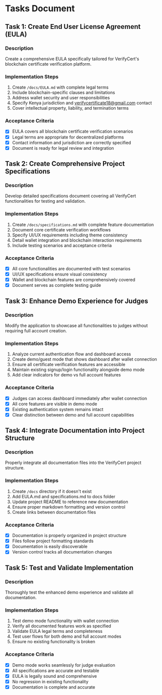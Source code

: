 # Tasks Document

## Task 1: Create End User License Agreement (EULA)

### Description
Create a comprehensive EULA specifically tailored for VerifyCert's blockchain certificate verification platform.

### Implementation Steps
1. Create `/docs/EULA.md` with complete legal terms
2. Include blockchain-specific clauses and limitations
3. Address wallet security and user responsibilities
4. Specify Kenya jurisdiction and verifycertificate18@gmail.com contact
5. Cover intellectual property, liability, and termination terms

### Acceptance Criteria
- [x] EULA covers all blockchain certificate verification scenarios
- [x] Legal terms are appropriate for decentralized platforms
- [x] Contact information and jurisdiction are correctly specified
- [x] Document is ready for legal review and integration

## Task 2: Create Comprehensive Project Specifications

### Description
Develop detailed specifications document covering all VerifyCert functionalities for testing and validation.

### Implementation Steps
1. Create `/docs/specifications.md` with complete feature documentation
2. Document core certificate verification workflows
3. Specify UI/UX requirements including theme consistency
4. Detail wallet integration and blockchain interaction requirements
5. Include testing scenarios and acceptance criteria

### Acceptance Criteria
- [x] All core functionalities are documented with test scenarios
- [x] UI/UX specifications ensure visual consistency
- [x] Wallet and blockchain features are comprehensively covered
- [x] Document serves as complete testing guide

## Task 3: Enhance Demo Experience for Judges

### Description
Modify the application to showcase all functionalities to judges without requiring full account creation.

### Implementation Steps
1. Analyze current authentication flow and dashboard access
2. Create demo/guest mode that shows dashboard after wallet connection
3. Ensure all certificate verification features are accessible
4. Maintain existing signup/login functionality alongside demo mode
5. Add clear indicators for demo vs full account features

### Acceptance Criteria
- [x] Judges can access dashboard immediately after wallet connection
- [x] All core features are visible in demo mode
- [x] Existing authentication system remains intact
- [x] Clear distinction between demo and full account capabilities

## Task 4: Integrate Documentation into Project Structure

### Description
Properly integrate all documentation files into the VerifyCert project structure.

### Implementation Steps
1. Create `/docs` directory if it doesn't exist
2. Add EULA.md and specifications.md to docs folder
3. Update project README to reference new documentation
4. Ensure proper markdown formatting and version control
5. Create links between documentation files

### Acceptance Criteria
- [x] Documentation is properly organized in project structure
- [x] Files follow project formatting standards
- [x] Documentation is easily discoverable
- [x] Version control tracks all documentation changes

## Task 5: Test and Validate Implementation

### Description
Thoroughly test the enhanced demo experience and validate all documentation.

### Implementation Steps
1. Test demo mode functionality with wallet connection
2. Verify all documented features work as specified
3. Validate EULA legal terms and completeness
4. Test user flows for both demo and full account modes
5. Ensure no existing functionality is broken

### Acceptance Criteria
- [x] Demo mode works seamlessly for judge evaluation
- [x] All specifications are accurate and testable
- [x] EULA is legally sound and comprehensive
- [x] No regression in existing functionality
- [x] Documentation is complete and accurate